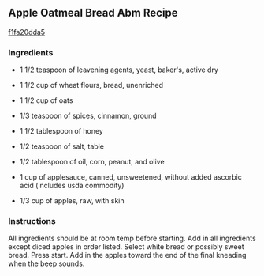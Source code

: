 ## Apple Oatmeal Bread Abm Recipe

[f1fa20dda5](http://cookeatshare.com/recipes/apple-oatmeal-bread-abm-67375)

### Ingredients

 - 1 1/2 teaspoon of leavening agents, yeast, baker's, active dry

 - 1 1/2 cup of wheat flours, bread, unenriched

 - 1 1/2 cup of oats

 - 1/3 teaspoon of spices, cinnamon, ground

 - 1 1/2 tablespoon of honey

 - 1/2 teaspoon of salt, table

 - 1/2 tablespoon of oil, corn, peanut, and olive

 - 1 cup of applesauce, canned, unsweetened, without added ascorbic acid (includes usda commodity)

 - 1/3 cup of apples, raw, with skin

### Instructions

All ingredients should be at room temp before starting. Add in all ingredients except diced apples in order listed. Select white bread or possibly sweet bread. Press start. Add in the apples toward the end of the final kneading when the beep sounds.